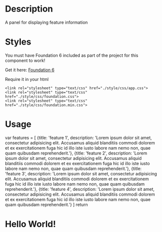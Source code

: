 # Description
A panel for displaying feature information

# Styles
You must have Foundation 6 included as part of the project for this component to work!

Get it here: [Foundation 6](http://foundation.zurb.com/sites/download.html/)

Require it in your html

```
<link rel="stylesheet" type="text/css" href="./style/css/app.css">
<link rel="stylesheet" type="text/css" href="./style/css/foundation.css">
<link rel="stylesheet" type="text/css" href="./style/css/foundation.min.css">
```

# Usage
var features = [
	{title: 'feature 1', description: 'Lorem ipsum dolor sit amet, consectetur adipisicing elit. Accusamus aliquid blanditiis commodi dolorem et ex exercitationem fuga hic id illo iste iusto labore nam nemo non, quae quam quibusdam reprehenderit.'},
	{title: 'feature 2', description: 'Lorem ipsum dolor sit amet, consectetur adipisicing elit. Accusamus aliquid blanditiis commodi dolorem et ex exercitationem fuga hic id illo iste iusto labore nam nemo non, quae quam quibusdam reprehenderit.'},
	{title: 'feature 3', description: 'Lorem ipsum dolor sit amet, consectetur adipisicing elit. Accusamus aliquid blanditiis commodi dolorem et ex exercitationem fuga hic id illo iste iusto labore nam nemo non, quae quam quibusdam reprehenderit.'},
	{title: 'feature 4', description: 'Lorem ipsum dolor sit amet, consectetur adipisicing elit. Accusamus aliquid blanditiis commodi dolorem et ex exercitationem fuga hic id illo iste iusto labore nam nemo non, quae quam quibusdam reprehenderit.'}
]
return <div>
	<InfoPanel title='Sample Info Panel' features={features} image_url='http://www.telegraph.co.uk/content/dam/news/2016/05/29/99356270_Harambe_a_17-year-old_gorilla-NEWS-large_trans++qVzuuqpFlyLIwiB6NTmJwfSVWeZ_vEN7c6bHu2jJnT8.jpg'/>
	<InfoPanel title='Sample Info Panel'>
		<h1>Hello World!</h1>
	</InfoPanel>
</div>

```